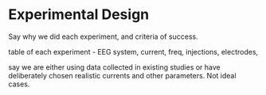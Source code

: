 # Experimental Design

Say why we did each experiment, and criteria of success.

table of each experiment - EEG system, current, freq, injections, electrodes, 

say we are either using data collected in existing studies or have deliberately chosen realistic currents and other parameters. Not ideal cases.